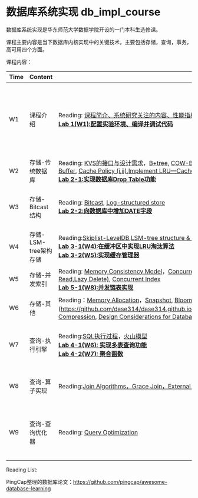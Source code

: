 # 数据库系统实现 db_impl_course

数据库系统实现是华东师范大学数据学院开设的一门本科生选修课。

课程主要内容是当下数据库内核实现中的关键技术，主要包括存储，查询，事务，高可用四个方面。


课程内容：

| Time | Content|                                                                                                                                                                                                                                                                                                                                                                                                                                                                                                                                                                                                                                                                                                                                                                                     |Time|Content| |
|------|-------|-------------------------------------------------------------------------------------------------------------------------------------------------------------------------------------------------------------------------------------------------------------------------------------------------------------------------------------------------------------------------------------------------------------------------------------------------------------------------------------------------------------------------------------------------------------------------------------------------------------------------------------------------------------------------------------------------------------------------------------------------------------------------------------|------|------|------|
|W1| 课程介绍| Reading: [课程简介、系统研究关注的内容、性能指标、课程要求](https://github.com/dase314/dase314.github.io/blob/main/files/W1-Intro.pptx) <br/>[**Lab 1(W1):配置实验环境、编译并调试代码**](https://lightning-cheque-89b.notion.site/W1-ba81b0ca86f648288a5cf1337c527fc3)                                                                                                                                                                                                                                                                                                                                                                                                                                                                                                                                                   |W10| 事务-异常与隔离级别 | Reading:[Serializablity（i)](http://www.mathcs.emory.edu/~cheung/Courses/554/Syllabus/7-serializability/serializability.html), [Serializablity（ii)](http://www.mathcs.emory.edu/~cheung/Courses/554/Syllabus/7-serializability/serializability1.html)，  [Recoverability-Emory](http://www.mathcs.emory.edu/~cheung/Courses/554/Syllabus/8-recv+serial/recoverable.html)， [Transaction Anomaly,Isolation Levels]() <br/>[**Lab 5-2(W10-W11):2PL算法实现**](https://github.com/ZhangZihao270/DaSE_DBMS_Implemention/tree/master/%E5%B9%B6%E5%8F%91%E6%8E%A7%E5%88%B6/cc_lock)                |
|W2|存储-传统数据库| Reading: [KVS的接口与设计需求](https://github.com/dase314/dase314.github.io/blob/main/files/W2-KVS%E6%8E%A5%E5%8F%A3.pptx)，[B+tree](https://www.geeksforgeeks.org/introduction-of-b-tree/?ref=lbp),  [COW-B+tree](http://www.bzero.se/ldapd/btree.html)，[Page Structure，Database Buffer](https://github.com/dase314/dase314.github.io/blob/main/files/W4-BufferPool.pptx), [Cache Policy (i](https://www.geeksforgeeks.org/page-replacement-algorithms-in-operating-systems/)[,ii)](http://www.mathcs.emory.edu/~cheung/Courses/355/Syllabus/9-virtual-mem/SC-replace.html),[Implement LRU—Cache](https://github.com/dase314/dase314.github.io/blob/main/files/LRU.pdf) <br/> [**Lab 2-1:实现数据库Drop Table功能**](https://lightning-cheque-89b.notion.site/Drop-Table-4779200501344932b252931a620546f8) |W11|事务-并发控制（一） | Reading: [2PL，S2PL，Basic Timestamp](https://github.com/dase314/dase314.github.io/blob/main/files/%E5%B9%B6%E5%8F%91%E6%8E%A7%E5%88%B6%E7%AE%97%E6%B3%95(%E4%B8%80).pdf)|
|W3|存储-Bitcast结构| Reading:  [Bitcast](https://github.com/dase314/dase314.github.io/blob/main/files/W2-Bitcast.pptx), [Log-structured store](http://blog.notdot.net/2009/12/Damn-Cool-Algorithms-Log-structured-storage) <br/> [**Lab 2-2:向数据库中增加DATE字段**](https://lightning-cheque-89b.notion.site/DATE-1820b7c4fd2e47399fe47e9692e35341)                                                                                                                                                                                                                                                                                                                                                                                                                                                                                                                                            |W12| 事务-并发控制（二）|Reading:[OCC， MVCC，Snapshot Isolation](https://github.com/dase314/dase314.github.io/blob/main/files/%E5%B9%B6%E5%8F%91%E6%8E%A7%E5%88%B6%E7%AE%97%E6%B3%95(%E4%BA%8C).pdf) <br/>[**Lab 5-3(W12):OCC算法实现**](https://github.com/ZhangZihao270/DaSE_DBMS_Implemention/tree/master/%E5%B9%B6%E5%8F%91%E6%8E%A7%E5%88%B6/cc_occ)  |
|W4|存储-LSM-tree架构存储| Reading:[Skiplist-LevelDB](https://github.com/dase314/dase314.github.io/blob/main/files/skiplist-leveldb.pdf),[LSM-tree structure & LevelDB](https://github.com/dase314/dase314.github.io/blob/main/files/W2-LSM-tree.pptx),[More about Compaction](https://github.com/dase314/dase314.github.io/blob/main/files/MoreAboutCompaction.pdf) <br/> [**Lab 3-1(W4):在缓冲区中实现LRU淘汰算法**](https://lightning-cheque-89b.notion.site/LRU-66afa7a3eb874820a9806599ac4f70d5)<br/> [**Lab 3-2(W5):实现缓存管理器**](https://lightning-cheque-89b.notion.site/BPM-a252ce7fcf1f47d88eef38b9ad37baac)                                                                                                                                                                                                                                                                                                                                                                                                                                                                                                                                                                            |W13| 事务-日志管理|Reading:[日志与缓冲区关系](https://github.com/dase314/dase314.github.io/blob/main/files/steal_force.pdf)， [ARIES](https://github.com/dase314/dase314.github.io/blob/main/files/ARIES.pdf),[补充材料](https://github.com/dase314/dase314.github.io/blob/main/files/n12-Recovery.pdf)|
|W5|存储-并发索引| Reading: [Memory Consistency Model](https://en.wikipedia.org/wiki/Linearizability)，[Concurrent Linklist（Lock coupling，Optimistic Read,Lazy Delete)](https://github.com/dase314/dase314.github.io/blob/main/files/W6-CC4OLL.pdf), [Concurrent Index](https://github.com/dase314/dase314.github.io/blob/main/files/W6-CC4BplusTree.pdf)<br/>  [**Lab 5-1(W8):并发链表实现**](https://github.com/advancedalgebra/CC4OLL)                                                                                                                                                                                                                                                                                                                                                                                          |W14|高可用-数据库备份，Raft（一） |Reading:[Raft Summary](https://dase314.github.io/blog/distributed_consensus/Raft%E4%BB%8B%E7%BB%8D.html)， [Raft Paper](https://web.stanford.edu/~ouster/cgi-bin/papers/raft-atc14) | 
|W6|存储-其他 | Reading：[Memory Allocation](https://github.com/dase314/dase314.github.io/blob/main/files/memory_allocator.pdf)，[Snapshot](https://github.com/dase314/dase314.github.io/blob/main/files/snapshot.pdf), [Bloomfilter](https://en.wikipedia.org/wiki/Bloom_filter#:~:text=A%20Bloom%20filter%20is%20a,a%20member%20of%20a%20set.)，[Second Index](https://github.com/dase314/dase314.github.io/blob/main/files/secondaryIndex.pdf)，[Compression](https://devopedia.org/database-compression#:~:text=While%20most%20compression%20algorithms%20are,techniques%20used%20in%20database%20applications.), [Design Considerations for Database storage](https://github.com/dase314/dase314.github.io/blob/main/files/DesignConsideration.md)                                                                                                                                                                                                                                                                                                                                                                                                                                                                        |W15|高可用-Raft（二）|Reading: 见上 <br/> [**Lab 6(W14-W17):实现Raft算法**](https://github.com/sunshinejiali/Raft)|
|W7|查询-执行引擎| Reading:[SQL执行过程](https://github.com/dase314/dase314.github.io/blob/main/files/query_overview.pdf)，[火山模型](https://github.com/dase314/dase314.github.io/blob/main/files/Vocano%20Model.pdf) <br/> [**Lab 4-1(W6): 实现多表查询功能**](https://lightning-cheque-89b.notion.site/890c1ff52ba84a2e80d78def3d95dbf9)<br/> [**Lab 4-2(W7): 聚合函数**](https://lightning-cheque-89b.notion.site/2ae475e71b884e3895e7009ae56de168)                                                                                                                                                                                                                                                                                                                                                                                                                                                                                                                                                      |W16|高可用-分布式一致性与Basic Paxos（一）|Reading: [Distributed consensus revised-Heidi Howard](https://github.com/dase314/dase314.github.io/blob/main/files/W16-BasicPaxos.pdf)|
|W8|查询-算子实现| Reading:[Join Algorithms，Grace Join，External Sort](https://github.com/dase314/dase314.github.io/blob/main/files/db_impl_joins.pdf)                                                                                                                                                                                                                                                                                                                                                                                                                                                                                                                                                                                                                                                  |W17|高可用-分布式一致性与Basic Paxos(二）|Reading: 见上|
|W9|查询-查询优化器| Reading: [Query Optimization](https://github.com/dase314/dase314.github.io/blob/main/files/query_queryopt.pdf)                                                                                                                                                                                                                                                                                                                                                                                                                                                                                                                                                                                                                                                                      |W18|分布式数据库主要技术扩展（MPP、分布式事务等）|Reading:|





Reading List: 

PingCap整理的数据库论文：https://github.com/pingcap/awesome-database-learning

